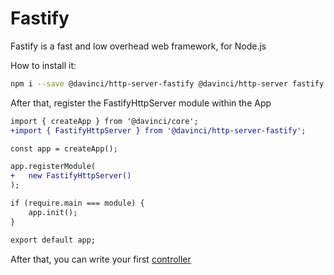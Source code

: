 # Fastify

Fastify is a fast and low overhead web framework, for Node.js

How to install it:
```bash
npm i --save @davinci/http-server-fastify @davinci/http-server fastify
```

After that, register the FastifyHttpServer module within the App

```diff
import { createApp } from '@davinci/core';
+import { FastifyHttpServer } from '@davinci/http-server-fastify';

const app = createApp();

app.registerModule(
+	new FastifyHttpServer()
);

if (require.main === module) {
	app.init();
}

export default app;

```

After that, you can write your first [controller](controllers)
